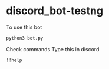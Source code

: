 # discord_bot-testng

To use this bot
```sh  
python3 bot.py
```

Check commands 
Type this in discord
```sh
!!help
```
